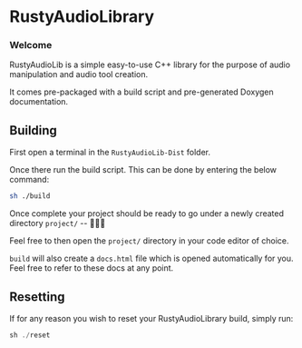 # RustyAudioLibrary
### Welcome

RustyAudioLib is a simple easy-to-use C++ library for the purpose of audio manipulation and audio tool creation.

It comes pre-packaged with a build script and pre-generated Doxygen documentation.

## Building

First open a terminal in the `RustyAudioLib-Dist` folder.

Once there run the build script. This can be done by entering the below command:
```sh
sh ./build
```

Once complete your project should be ready to go under a newly created directory `project/` --  🚀🚀🚀

Feel free to then open the `project/` directory in your code editor of choice.

`build` will also create a `docs.html` file which is opened automatically for you. Feel free to refer to these docs at any point.

## Resetting

If for any reason you wish to reset your RustyAudioLibrary build, simply run:
```cpp
sh ./reset
```